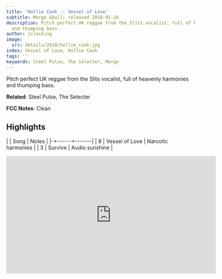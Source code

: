 ```yaml
---
title: 'Hollie Cook :: Vessel of Love'
subtitle: Merge &bull; released 2018-01-26
description: Pitch perfect UK reggae from the Slits vocalist, full of heavenly harmonies
  and thumping bass.
author: jclacking
image:
  src: details/2018/hollie_cook.jpg
index: Vessel of Love, Hollie Cook
tags: ''
keywords: Steel Pulse, The Selecter, Merge
---
```

Pitch perfect UK reggae from the Slits vocalist, full of heavenly harmonies and thumping bass.<!--more-->

**Related**: Steel Pulse, The Selecter

**FCC Notes**: Clean

## Highlights

| | Song | Notes |
|-+------+-------|
| 8 | Vessel of Love | Narcotic harmonies |
| 3 | Survive | Audio sunshine |

<div class="tlo-detail-video"><iframe width="560" height="315" src="https://www.youtube.com/embed/ymbMmvcVLt8" frameborder="0" allow="autoplay; encrypted-media" allowfullscreen></iframe></div>

